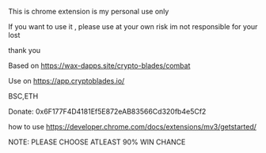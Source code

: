This is chrome extension is my personal use only

If you want to use it ,
please use at your own risk
im not responsible for your lost

thank you

Based on https://wax-dapps.site/crypto-blades/combat

Use on https://app.cryptoblades.io/


BSC,ETH

Donate: 0x6F177F4D4181Ef5E872eAB83566Cd320fb4e5Cf2


how to use https://developer.chrome.com/docs/extensions/mv3/getstarted/

NOTE: PLEASE CHOOSE ATLEAST 90% WIN CHANCE


